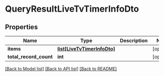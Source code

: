 # QueryResultLiveTvTimerInfoDto

## Properties
Name | Type | Description | Notes
------------ | ------------- | ------------- | -------------
**items** | [**list[LiveTvTimerInfoDto]**](LiveTvTimerInfoDto.md) |  | [optional] 
**total_record_count** | **int** |  | [optional] 

[[Back to Model list]](../README.md#documentation-for-models) [[Back to API list]](../README.md#documentation-for-api-endpoints) [[Back to README]](../README.md)

